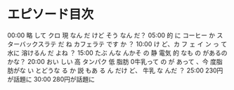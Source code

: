 # エピソード目次

00:00  略 して クロ 現 なん だ けど そう なん だ？
05:00 的 に コーヒー か スターバックスラテ だ ね カフェラテ です か ？
10:00 け ど、カ フ ェ イ ン っ て 水に 溶けるん だ よね ？
15:00 たぶ んな んかそ の 静 電気 的 なも の があるのかな？
20:00  おい しい 高 タンパク 低 脂肪 0牛乳って の が あって 、今 度脂 肪がな い とどうな る か 説 もあ る ん だけ ど、 牛乳 な んだ ？
25:00 230円が話題に
30:00 280円が話題に